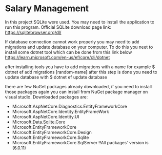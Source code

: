 # Salary Management
 
In this project SQLite were used. You may need to install the application to run this program. 
Official SQLite download page link: https://sqlitebrowser.org/dl/

If database connection cannot work properly you may need to add migrations and update database on your computer.
To do this you neet to install some dotnet tool which can be done from this link below
https://learn.microsoft.com/en-us/ef/core/cli/dotnet

after installing tools 
you have to add migrations with a name for example 
$ dotnet ef add migrations [random-name]
after this step is done you need to update database with
$ dotnet ef update database

there are few NuGet packages already downloaded, if you need to install those packages again you can install from NuGet package manager on visual studio. Downloaded packages are:
 - Microsoft.AspNetCore.Diagnostics.EntityFrameworkCore
 - Microsoft.AspNetCore.Identity.EntityFrameWork
 - Microsoft.AspNetCore.Identity.UI
 - Microsoft.Data.Sqlite.Core
 - Microsoft.EntityFrameworkCore
 - Microsoft.EntityFrameworkCore.Design
 - Microsoft.EntityFrameworkCore.Sqlite
 - Microsoft.EntityFrameworkCore.SqlServer
 !!All packages' version is (6.0.11)
